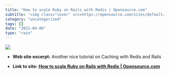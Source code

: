 ```yaml
---
title: "How to scale Ruby on Rails with Redis | Opensource.com"
subtitle: '<img class="cover" src=https://opensource.com/sites/default/files/lead-images/OSCD_Govt_GrowsThePie_...'
category: "uncategorized"
tags: []
date: "2021-04-06"
type: "rain"
---
```

<img class="cover" src=https://opensource.com/sites/default/files/lead-images/OSCD_Govt_GrowsThePie_520X292.png>



* **Web site excerpt:** Another nice tutorial on Caching with Redis and Rails

* **Link to site:** **[How to scale Ruby on Rails with Redis | Opensource.com](https://opensource.com/article/18/4/ruby-rails-redis)**